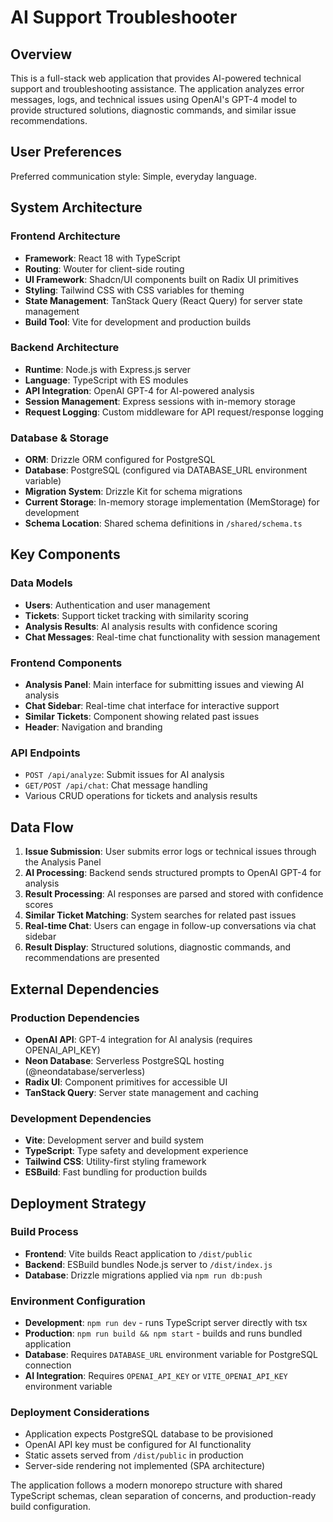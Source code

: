 # AI Support Troubleshooter

## Overview

This is a full-stack web application that provides AI-powered technical support and troubleshooting assistance. The application analyzes error messages, logs, and technical issues using OpenAI's GPT-4 model to provide structured solutions, diagnostic commands, and similar issue recommendations.

## User Preferences

Preferred communication style: Simple, everyday language.

## System Architecture

### Frontend Architecture
- **Framework**: React 18 with TypeScript
- **Routing**: Wouter for client-side routing
- **UI Framework**: Shadcn/UI components built on Radix UI primitives
- **Styling**: Tailwind CSS with CSS variables for theming
- **State Management**: TanStack Query (React Query) for server state management
- **Build Tool**: Vite for development and production builds

### Backend Architecture
- **Runtime**: Node.js with Express.js server
- **Language**: TypeScript with ES modules
- **API Integration**: OpenAI GPT-4 for AI-powered analysis
- **Session Management**: Express sessions with in-memory storage
- **Request Logging**: Custom middleware for API request/response logging

### Database & Storage
- **ORM**: Drizzle ORM configured for PostgreSQL
- **Database**: PostgreSQL (configured via DATABASE_URL environment variable)
- **Migration System**: Drizzle Kit for schema migrations
- **Current Storage**: In-memory storage implementation (MemStorage) for development
- **Schema Location**: Shared schema definitions in `/shared/schema.ts`

## Key Components

### Data Models
- **Users**: Authentication and user management
- **Tickets**: Support ticket tracking with similarity scoring
- **Analysis Results**: AI analysis results with confidence scoring
- **Chat Messages**: Real-time chat functionality with session management

### Frontend Components
- **Analysis Panel**: Main interface for submitting issues and viewing AI analysis
- **Chat Sidebar**: Real-time chat interface for interactive support
- **Similar Tickets**: Component showing related past issues
- **Header**: Navigation and branding

### API Endpoints
- `POST /api/analyze`: Submit issues for AI analysis
- `GET/POST /api/chat`: Chat message handling
- Various CRUD operations for tickets and analysis results

## Data Flow

1. **Issue Submission**: User submits error logs or technical issues through the Analysis Panel
2. **AI Processing**: Backend sends structured prompts to OpenAI GPT-4 for analysis
3. **Result Processing**: AI responses are parsed and stored with confidence scores
4. **Similar Ticket Matching**: System searches for related past issues
5. **Real-time Chat**: Users can engage in follow-up conversations via chat sidebar
6. **Result Display**: Structured solutions, diagnostic commands, and recommendations are presented

## External Dependencies

### Production Dependencies
- **OpenAI API**: GPT-4 integration for AI analysis (requires OPENAI_API_KEY)
- **Neon Database**: Serverless PostgreSQL hosting (@neondatabase/serverless)
- **Radix UI**: Component primitives for accessible UI
- **TanStack Query**: Server state management and caching

### Development Dependencies
- **Vite**: Development server and build system
- **TypeScript**: Type safety and development experience
- **Tailwind CSS**: Utility-first styling framework
- **ESBuild**: Fast bundling for production builds

## Deployment Strategy

### Build Process
- **Frontend**: Vite builds React application to `/dist/public`
- **Backend**: ESBuild bundles Node.js server to `/dist/index.js`
- **Database**: Drizzle migrations applied via `npm run db:push`

### Environment Configuration
- **Development**: `npm run dev` - runs TypeScript server directly with tsx
- **Production**: `npm run build && npm start` - builds and runs bundled application
- **Database**: Requires `DATABASE_URL` environment variable for PostgreSQL connection
- **AI Integration**: Requires `OPENAI_API_KEY` or `VITE_OPENAI_API_KEY` environment variable

### Deployment Considerations
- Application expects PostgreSQL database to be provisioned
- OpenAI API key must be configured for AI functionality
- Static assets served from `/dist/public` in production
- Server-side rendering not implemented (SPA architecture)

The application follows a modern monorepo structure with shared TypeScript schemas, clean separation of concerns, and production-ready build configuration.